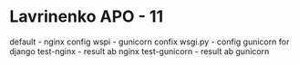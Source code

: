 # Lavrinenko APO - 11
default - nginx config
wspi - gunicorn confix
wsgi.py - config gunicorn for django
test-nginx - result ab nginx
test-gunicorn - result ab gunicorn 
